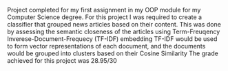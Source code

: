 Project completed for my first assignment in my OOP module for my Computer Science degree.
For this project I was required to create a classifier that grouped news articles based on their content.
This was done by assessing the semantic closeness of the articles using Term-Freuqency Inverese-Document-Frequecy (TF-IDF) embedding
TF-IDF would be used to form vector representations of each document, and the documents would be grouped into clusters based on their Cosine Similarity
The grade achieved for this project was 28.95/30
